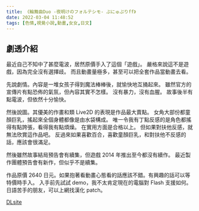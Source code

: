 ```yaml
---
title: 《輪舞曲Duo -夜明けのフォルテシモ- ぷにゅぷりff》
date: 2022-03-04 11:48:52
tags: [色情,視覺小說,動畫,女女,日文]
---
```

## 劇透介紹

最近自己不知中了甚麼電波，居然原價手入了這個「遊戲」。
嚴格來說這不是遊戲，因為完全沒有選擇歧。
而且動畫量極多，甚至可以把全套作品當動畫去看。

先說劇情。內容是一堆女孩子得到魔法棒棒後，就愉快地互捅起來。
雖然官方的宣傳片有點恐佈的氣氛，但內容其實不怎樣。
沒有暴力，沒有血腥。
故事後半有點電波，但依然十分愉快。

然後說圖。其優美的作畫和類 Live2D 的表現是作品最大賣點。
女角大部份都童顏巨乳，搖起來全個身體都像是由水袋構成。
唯一令我有丁點反感的是角色都搖得有點誇張，看得我有點煩燥。
在實用方面是合格以上。
但如果對扶他反感，就無法欣賞這作品吧。
反過來如果喜歡百合，喜歡童顏巨乳，和對扶他不反感的話，應該會很滿足。

然後雖然故事結局預告會有續集，但遊戲 2014 年推出至今都沒有續作。
最近製作團體預告會有新作，但似乎不是續集。

作品原價 2640 日元。如果抱著看動畫心態看的話應該不錯。有興趣的話可以等特價時手入。
入手前先試試 demo，我不太肯定現在的電腦對 Flash 支援如何。
日語苦手的朋友，可以上網找漢化 patch。

[DLsite](https://www.dlsite.com/maniax/work/=/product_id/RJ143025.html)
